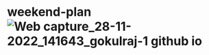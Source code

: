 # weekend-plan![Web capture_28-11-2022_141643_gokulraj-1 github io](https://user-images.githubusercontent.com/110807453/204233524-49077385-e798-4619-8cf7-962c828f77d9.jpeg)
